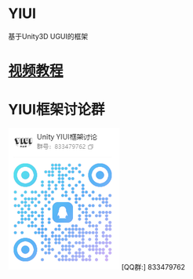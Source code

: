 # YIUI
基于Unity3D UGUI的框架

# [视频教程](https://www.bilibili.com/video/BV1cz4y1s7QS)  

# YIUI框架讨论群
![二维码](https://github.com/LiShengYang-yiyi/YIUI/blob/main/Readme/YIUI框架讨论群二维码.png)
[QQ群:] 833479762
